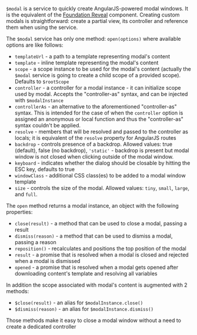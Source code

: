 `$modal` is a service to quickly create AngularJS-powered modal windows. It is the equivalent of the [Foundation Reveal](http://foundation.zurb.com/docs/components/reveal.html) component.
Creating custom modals is straightforward: create a partial view, its controller and reference them when using the service.

The `$modal` service has only one method: `open(options)` where available options are like follows:

* `templateUrl` - a path to a template representing modal's content
* `template` - inline template representing the modal's content
* `scope` - a scope instance to be used for the modal's content (actually the `$modal` service is going to create a child scope of a provided scope). Defaults to `$rootScope`
* `controller` - a controller for a modal instance - it can initialize scope used by modal. Accepts the "controller-as" syntax, and can be injected with `$modalInstance`
* `controllerAs` - an alternative to the aforementioned "controller-as" syntax. This is intended for the case of when the `controller` option is assigned an anonymous or local function and thus the "controller-as" syntax couldn't be applied.
* `resolve` - members that will be resolved and passed to the controller as locals; it is equivalent of the `resolve` property for AngularJS routes
* `backdrop` - controls presence of a backdrop. Allowed values: true (default), false (no backdrop), `'static'` - backdrop is present but modal window is not closed when clicking outside of the modal window.
* `keyboard` - indicates whether the dialog should be closable by hitting the ESC key, defaults to true
* `windowClass` - additional CSS class(es) to be added to a modal window template
* `size` - controls the size of the modal. Allowed values: `tiny`, `small`, `large`, and `full`.

The `open` method returns a modal instance, an object with the following properties:

* `close(result)` - a method that can be used to close a modal, passing a result
* `dismiss(reason)` - a method that can be used to dismiss a modal, passing a reason
* `reposition()` - recalculates and positions the top position of the modal
* `result` - a promise that is resolved when a modal is closed and rejected when a modal is dismissed
* `opened` - a promise that is resolved when a modal gets opened after downloading content's template and resolving all variables

In addition the scope associated with modal's content is augmented with 2 methods:

* `$close(result)` - an alias for `$modalInstance.close()`
* `$dismiss(reason)` - an alias for `$modalInstance.dismiss()`

Those methods make it easy to close a modal window without a need to create a dedicated controller
